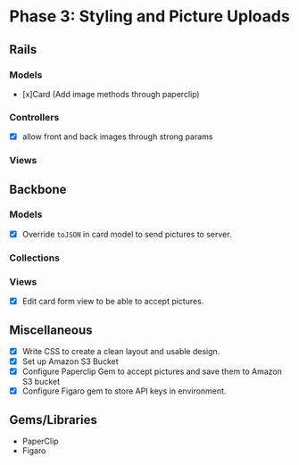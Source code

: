 # Phase 3: Styling and Picture Uploads

## Rails
### Models
- [x]Card (Add image methods through paperclip)


### Controllers
- [x] allow front and back images through strong params

### Views

## Backbone
### Models
- [x] Override `toJSON` in card model to send pictures to server. 
### Collections

### Views
- [x] Edit card form view to be able to accept pictures. 


## Miscellaneous 
- [x] Write CSS to create a clean layout and usable design. 
- [x] Set up Amazon S3 Bucket
- [x] Configure Paperclip Gem to accept pictures and save them to Amazon S3 bucket
- [x] Configure Figaro gem to store API keys in environment.
## Gems/Libraries
* PaperClip
* Figaro


